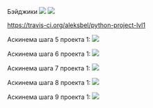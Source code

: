 Бэйджики 
<a href="https://codeclimate.com/github/codeclimate/codeclimate/maintainability"><img src="https://api.codeclimate.com/v1/badges/a99a88d28ad37a79dbf6/maintainability" /></a>
<a href="https://codeclimate.com/github/codeclimate/codeclimate/test_coverage"><img src="https://api.codeclimate.com/v1/badges/a99a88d28ad37a79dbf6/test_coverage" /></a>

https://travis-ci.org/aleksbel/python-project-lvl1

Аскинема шага 5 проекта 1:
<a href="https://asciinema.org/a/HSQOwsLNTQXrmt31W1A7ZB0qk" target="_blank"><img src="https://asciinema.org/a/HSQOwsLNTQXrmt31W1A7ZB0qk.svg" /></a>

Аскинема шага 6 проекта 1:
<a href="https://asciinema.org/a/SMTHy8udUycmVsVGwOZPY7nvz" target="_blank"><img src="https://asciinema.org/a/SMTHy8udUycmVsVGwOZPY7nvz.svg" /></a>

Аскинема шага 7 проекта 1:
<a href="https://asciinema.org/a/288009" target="_blank"><img src="https://asciinema.org/a/288009.svg" /></a>

Аскинема шага 8 проекта 1:
<a href="https://asciinema.org/a/ARGDBvlaZXv3C6r4SfAXEwceA" target="_blank"><img src="https://asciinema.org/a/ARGDBvlaZXv3C6r4SfAXEwceA.svg" /></a>

Аскинема шага 9 проекта 1:
<a href="https://asciinema.org/a/Em7Wotve91n3qD0pI7YzUzUZS" target="_blank"><img src="https://asciinema.org/a/Em7Wotve91n3qD0pI7YzUzUZS.svg" /></a>

